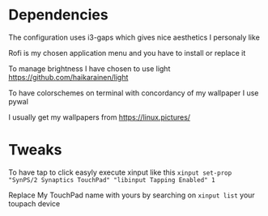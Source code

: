 # Dependencies
The configuration uses i3-gaps which gives nice aesthetics I personaly like

Rofi is my chosen application menu and you have to install or replace it

To manage brightness I have chosen to use light https://github.com/haikarainen/light

To have colorschemes on terminal with concordancy of my wallpaper I use pywal

I usually get my wallpapers from https://linux.pictures/

# Tweaks
To have tap to click easyly execute xinput like this `xinput set-prop "SynPS/2 Synaptics TouchPad" "libinput Tapping Enabled" 1`

Replace My TouchPad name with yours by searching on `xinput list` your toupach device
